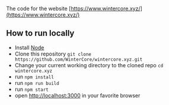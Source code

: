
The code for the website [https://www.wintercore.xyz/](https://www.wintercore.xyz/)

## How to run locally

* Install [Node](https://nodejs.org/en/)
* Clone this repository `git clone https://github.com/WinterCore/wintercore.xyz.git`
* Change your current working directory to the cloned repo `cd wintercore.xyz`
* run `npm install`
* run `npm run build`
* run `npm start`
* open [http://localhost:3000](http://localhost:3000) in your favorite browser